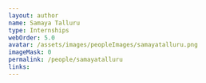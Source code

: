 ```yaml
---
layout: author
name: Samaya Talluru
type: Internships
webOrder: 5.0
avatar: /assets/images/peopleImages/samayatalluru.png
imageMask: 0
permalink: /people/samayatalluru
links:
---
```

